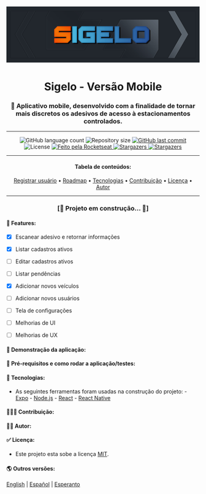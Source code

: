# ![logo-1](https://github.com/im-ramon/app_Sigelo/blob/master/src/assets/logo-git.jpg?raw=true)



<h1 align="center">Sigelo - Versão Mobile </h1></hr>


<h3 align="center">📱 Aplicativo mobile, desenvolvido com a finalidade de tornar mais discretos os adesivos de acesso à estacionamentos controlados.</h3></hr>

------

<p align="center">
  <img alt="GitHub language count" src="https://img.shields.io/github/languages/count/im-ramon/app_Sigelo?color=%2304D361">

  <img alt="Repository size" src="https://img.shields.io/github/repo-size/im-ramon/app_Sigelo">

  <a href="https://github.com/im-ramon/app_Sigelo/commits/master">
    <img alt="GitHub last commit" src="https://img.shields.io/github/last-commit/im-ramon/app_Sigelo">
  </a>
    
   <img alt="License" src="https://img.shields.io/badge/license-MIT-brightgreen">

  <a href="https://imramon.com.br">
    <img alt="Feito pela Rocketseat" src="https://img.shields.io/badge/dev-Ramon%20Oliveira-%237519C1">
  </a>

  <a href="#link">
    <img alt="Stargazers" src="https://img.shields.io/badge/Blog-Ramon%20Oliveira-%237159c1?style=flat&logo=ghost">
    </a>

   <a href="https://github.com/ im-ramon/app_Sigelo/stargazers">
    <img alt="Stargazers" src="https://img.shields.io/github/stars/im-ramon/app_Sigelo?style=social">
  </a>

</p>

------

<h4 align="center">
    Tabela de conteúdos: 
</h4>


<p align="center">  <a href="#objetivo">Registrar usuário</a> •  <a href="#roadmap">Roadmap</a> •   <a href="#tecnologias">Tecnologias</a> •   <a href="#contribuicao">Contribuição</a> •   <a href="#licenc-a">Licença</a> •   <a href="#autor">Autor</a> </p>

------

<h3 align="center">
    [🚧 Projeto em construção...  🚧]
    </h3>




#### **:checkered_flag: Features**:

- [x] Escanear adesivo e retornar informações

- [x] Listar cadastros ativos

- [ ] Editar cadastros ativos

- [ ] Listar pendências

- [x] Adicionar novos veículos

- [ ] Adicionar novos usuários

- [ ] Tela de configurações

- [ ] Melhorias de UI

- [ ] Melhorias de UX

  

#### 🧪 Demonstração da aplicação:



#### 🧭 Pré-requisitos e como rodar a aplicação/testes:



####  **:hammer: Tecnologias**: 

- As seguintes ferramentas foram usadas na construção do projeto: - [Expo](https://expo.io/) - [Node.js](https://nodejs.org/en/) - [React](https://pt-br.reactjs.org/) - [React Native](https://reactnative.dev/)

  

#### 👨‍👩‍👦 Contribuição:



#### 👨‍💻 Autor:



#### ✅ Licença: 

- Este projeto esta sobe a licença [MIT](https://github.com/im-ramon/app_Sigelo/LICENSE).

  

#### :earth_americas: Outros versões: 

[English](#) | [Español](#) | [Esperanto](#)

